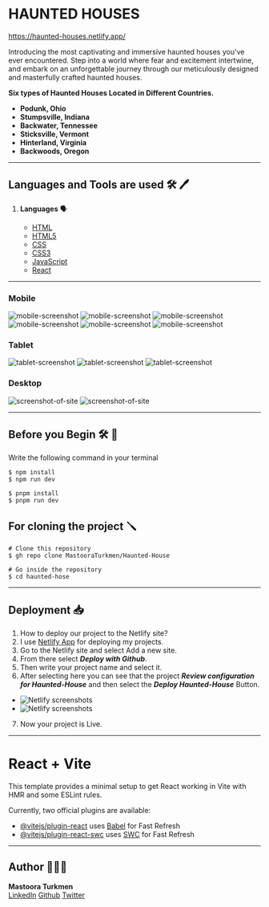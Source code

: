 # HAUNTED HOUSES

https://haunted-houses.netlify.app/

Introducing the most captivating and immersive haunted houses you've ever encountered. Step into a world where fear and excitement intertwine, and embark on an unforgettable journey through our meticulously designed and masterfully crafted haunted houses. 


**Six types of Haunted Houses Located in Different Countries.**

+ **Podunk, Ohio**
+ **Stumpsville, Indiana**
+ **Backwater, Tennessee**
+ **Sticksville, Vermont**
+ **Hinterland, Virginia**
+ **Backwoods, Oregon**


------

## Languages and Tools are used 🛠 🖊

1. **Languages** 🗣️

    + [HTML](https://github.com/topics/html)
    + [HTML5](https://github.com/topics/html5)
    + [CSS](https://github.com/topics/css)
    + [CSS3](https://github.com/topics/css3)
    + [JavaScript](https://github.com/topics/javascript)
    + [React](https://github.com/topics/react)





------


### Mobile

![mobile-screenshot](./Screenshots-imges/mobile-screenshot-of-site-1.png)
![mobile-screenshot](./Screenshots-imges/mobile-screenshot-of-site-2.png)
![mobile-screenshot](./Screenshots-imges/mobile-screenshot-of-site-3.png)
![mobile-screenshot](./Screenshots-imges/mobile-screenshot-of-site-4.png)
![mobile-screenshot](./Screenshots-imges/mobile-screenshot-of-site-5.png)
![mobile-screenshot](./Screenshots-imges/mobile-screenshot-of-site-6.png)


### Tablet

![tablet-screenshot](./Screenshots-imges/tablet-screenshot-of-site-1.png)
![tablet-screenshot](./Screenshots-imges/tablet-screenshot-of-site-2.png)
![tablet-screenshot](./Screenshots-imges/tablet-screenshot-of-site-3.png)



### Desktop

![screenshot-of-site](./Screenshots-imges/screenshot-of-site-1.png)
![screenshot-of-site](./Screenshots-imges/screenshot-of-site2.png)

-----

## Before you Begin 🛠 🔨

Write the following command in your terminal

```
$ npm install
$ npm run dev
````

```
$ pnpm install
$ pnpm run dev
```

## For cloning the project 🪛

```
# Clone this repository
$ gh repo clone MastooraTurkmen/Haunted-House

# Go inside the repository
$ cd haunted-hose
```

------

## Deployment  📥

1. How to deploy our project to the Netlify site?
2. I use [Netlify App](https://app.netlify.com/) for deploying my projects.
3. Go to the Netlify site and select Add a new site.
4. From there select **_Deploy with Github_**.
5. Then write your project name and select it.
6. After selecting here you can see that the project **_Review configuration for Haunted-House_** and then select the **_Deploy Haunted-House_** Button.
  + ![Netlify screenshots](./Screenshots-imges/image.png)
  + ![Netlify screenshots](./Screenshots-imges/image-1.png)
7. Now your project is Live.


------

# React + Vite

This template provides a minimal setup to get React working in Vite with HMR and some ESLint rules.

Currently, two official plugins are available:

- [@vitejs/plugin-react](https://github.com/vitejs/vite-plugin-react/blob/main/packages/plugin-react/README.md) uses [Babel](https://babeljs.io/) for Fast Refresh
- [@vitejs/plugin-react-swc](https://github.com/vitejs/vite-plugin-react-swc) uses [SWC](https://swc.rs/) for Fast Refresh

------


## Author 👩🏻‍💻 

**Mastoora Turkmen**  
[LinkedIn](https://www.linkedin.com/in/mastoora-turkmen/)
[Github](https://github.com/MastooraTurkmen/) 
[Twitter](https://twitter.com/MastooraJ22)
